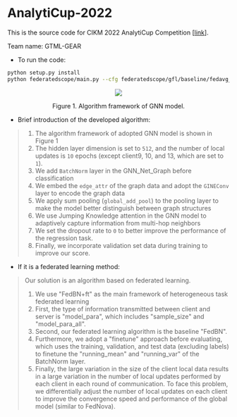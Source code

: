 # AnalytiCup-2022

This is the source code for CIKM 2022 AnalytiCup Competition [[link](https://tianchi.aliyun.com/competition/entrance/532008/introduction)].

Team name: GTML-GEAR 

- To run the code:
```sh
python setup.py install
python federatedscope/main.py --cfg federatedscope/gfl/baseline/fedavg_gin_minibatch_on_cikmcup.yaml --client_cfg federatedscope/gfl/baseline/fedavg_gin_minibatch_on_cikmcup_per_client.yaml
```

<p align="center"> <img src="https://gitee.com/EdisonLeeeee/pic-bed/raw/master/images/image-20220911174256005.png" /> <p align="center">Figure 1. Algorithm framework of GNN model.</p>

- Brief introduction of the developed algorithm:

> 1. The algorithm framework of adopted GNN model is shown in Figure 1
> 2. The hidden layer dimension is set to `512`, and the number of local updates is `10` epochs (except client9, 10, and 13, which are set to `1`).
> 3. We add `BatchNorm` layer in the GNN_Net_Graph before classification
> 4. We embed the `edge_attr` of the graph data and adopt the `GINEConv` layer to encode the graph data
> 5. We apply sum pooling (`global_add_pool`) to the pooling layer to make the model better distinguish between graph structures
> 6. We use Jumping Knowledge attention in the GNN model to adaptively capture information from multi-hop neighbors
> 7. We set the dropout rate to `0` to better improve the performance of the regression task.
> 8. Finally, we incorporate validation set data during training to improve our score.

- If it is a federated learning method:
> Our solution is an algorithm based on federated learning.
>
> 1. We use "FedBN+ft" as the main framework of heterogeneous task federated learning
> 2. First, the type of information transmitted between client and server is "model_para", which includes "sample_size" and "model_para_all".
> 3. Second, our federated learning algorithm is the baseline "FedBN".
> 4. Furthermore, we adopt a "finetune" approach before evaluating, which uses the training, validation, and test data (excluding labels) to finetune the "running_mean" and "running_var" of the BatchNorm layer.
> 5. Finally, the large variation in the size of the client local data results in a large variation in the number of local updates performed by each client in each round of communication. To face this problem, we differentially adjust the number of local updates on each client to improve the convergence speed and performance of the global model (similar to FedNova).
